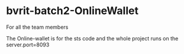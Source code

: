 # bvrit-batch2-OnlineWallet
For all the team members

The Online-wallet is for the sts code and the whole project runs on the server.port=8093
